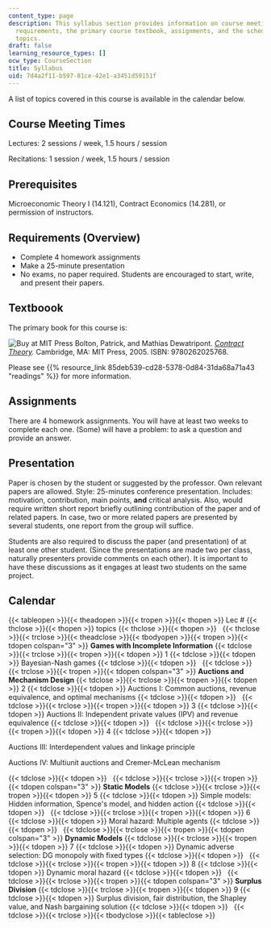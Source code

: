 ```yaml
---
content_type: page
description: This syllabus section provides information on course meeting times, prerequisites,
  requirements, the primary course textbook, assignments, and the schedule of course
  topics.
draft: false
learning_resource_types: []
ocw_type: CourseSection
title: Syllabus
uid: 7d4a2f11-b597-81ce-42e1-a3451d59151f
---
```

A list of topics covered in this course is available in the calendar below.

## Course Meeting Times

Lectures: 2 sessions / week, 1.5 hours / session

Recitations: 1 session / week, 1.5 hours / session

## Prerequisites

Microeconomic Theory I (14.121), Contract Economics (14.281), or permission of instructors.

## Requirements (Overview)

- Complete 4 homework assignments
- Make a 25-minute presentation
- No exams, no paper required. Students are encouraged to start, write, and present their papers.

## Textboook

The primary book for this course is:

![Buy at MIT Press](/images/mp_logo.gif) Bolton, Patrick, and Mathias Dewatripont. [_Contract Theory_](https://mitpress.mit.edu/9780262025768)_._ Cambridge, MA: MIT Press, 2005. ISBN: 9780262025768.

Please see {{% resource_link 85deb539-cd28-5378-0d84-31da68a71a43 "readings" %}} for more information.

## Assignments

There are 4 homework assignments. You will have at least two weeks to complete each one. (Some) will have a problem: to ask a question and provide an answer.

## Presentation

Paper is chosen by the student or suggested by the professor. Own relevant papers are allowed. Style: 25-minutes conference presentation. Includes: motivation, contribution, main points, **and** critical analysis. Also, would require written short report briefly outlining contribution of the paper and of related papers. In case, two or more related papers are presented by several students, one report from the group will suffice.

Students are also required to discuss the paper (and presentation) of at least one other student. (Since the presentations are made two per class, naturally presenters provide comments on each other). It is important to have these discussions as it engages at least two students on the same project.

## Calendar

{{< tableopen >}}{{< theadopen >}}{{< tropen >}}{{< thopen >}}
Lec #
{{< thclose >}}{{< thopen >}}
topics
{{< thclose >}}{{< thopen >}}
 
{{< thclose >}}{{< trclose >}}{{< theadclose >}}{{< tbodyopen >}}{{< tropen >}}{{< tdopen colspan="3" >}}
**Games with Incomplete Information**
{{< tdclose >}}{{< trclose >}}{{< tropen >}}{{< tdopen >}}
1
{{< tdclose >}}{{< tdopen >}}
Bayesian-Nash games
{{< tdclose >}}{{< tdopen >}}
 
{{< tdclose >}}{{< trclose >}}{{< tropen >}}{{< tdopen colspan="3" >}}
**Auctions and Mechanism Design**
{{< tdclose >}}{{< trclose >}}{{< tropen >}}{{< tdopen >}}
2
{{< tdclose >}}{{< tdopen >}}
Auctions I: Common auctions, revenue equivalence, and optimal mechanisms
{{< tdclose >}}{{< tdopen >}}
 
{{< tdclose >}}{{< trclose >}}{{< tropen >}}{{< tdopen >}}
3
{{< tdclose >}}{{< tdopen >}}
Auctions II: Independent private values (IPV) and revenue equivalence
{{< tdclose >}}{{< tdopen >}}
 
{{< tdclose >}}{{< trclose >}}{{< tropen >}}{{< tdopen >}}
4
{{< tdclose >}}{{< tdopen >}}

Auctions III: Interdependent values and linkage principle

Auctions IV: Multiunit auctions and Cremer-McLean mechanism

{{< tdclose >}}{{< tdopen >}}
 
{{< tdclose >}}{{< trclose >}}{{< tropen >}}{{< tdopen colspan="3" >}}
**Static Models**
{{< tdclose >}}{{< trclose >}}{{< tropen >}}{{< tdopen >}}
5
{{< tdclose >}}{{< tdopen >}}
Simple models: Hidden information, Spence's model, and hidden action
{{< tdclose >}}{{< tdopen >}}
 
{{< tdclose >}}{{< trclose >}}{{< tropen >}}{{< tdopen >}}
6
{{< tdclose >}}{{< tdopen >}}
Moral hazard: Multiple agents
{{< tdclose >}}{{< tdopen >}}
 
{{< tdclose >}}{{< trclose >}}{{< tropen >}}{{< tdopen colspan="3" >}}
**Dynamic Models**
{{< tdclose >}}{{< trclose >}}{{< tropen >}}{{< tdopen >}}
7
{{< tdclose >}}{{< tdopen >}}
Dynamic adverse selection: DG monopoly with fixed types
{{< tdclose >}}{{< tdopen >}}
 
{{< tdclose >}}{{< trclose >}}{{< tropen >}}{{< tdopen >}}
8
{{< tdclose >}}{{< tdopen >}}
Dynamic moral hazard
{{< tdclose >}}{{< tdopen >}}
 
{{< tdclose >}}{{< trclose >}}{{< tropen >}}{{< tdopen colspan="3" >}}
**Surplus Division**
{{< tdclose >}}{{< trclose >}}{{< tropen >}}{{< tdopen >}}
9
{{< tdclose >}}{{< tdopen >}}
Surplus division, fair distribution, the Shapley value, and Nash bargaining solution
{{< tdclose >}}{{< tdopen >}}
 
{{< tdclose >}}{{< trclose >}}{{< tbodyclose >}}{{< tableclose >}}